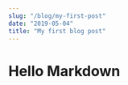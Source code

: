 ```yaml
---
slug: "/blog/my-first-post"
date: "2019-05-04"
title: "My first blog post"
---
```


# Hello Markdown
